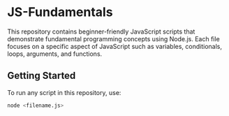 # JS-Fundamentals

This repository contains beginner-friendly JavaScript scripts that demonstrate fundamental programming concepts using Node.js. Each file focuses on a specific aspect of JavaScript such as variables, conditionals, loops, arguments, and functions.

## Getting Started

To run any script in this repository, use:

```bash
node <filename.js>
```
